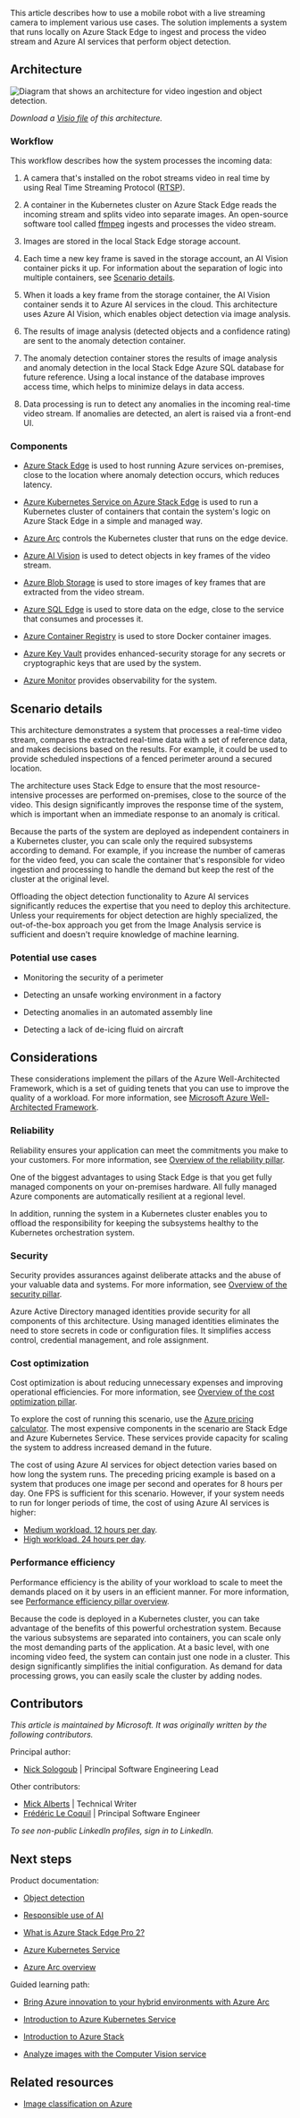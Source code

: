 This article describes how to use a mobile robot with a live streaming camera to implement various use cases. The solution implements a system that runs locally on Azure Stack Edge to ingest and process the video stream and Azure AI services that perform object detection.

## Architecture

![Diagram that shows an architecture for video ingestion and object detection.](../media/video-ingestion.svg)

*Download a [Visio file](https://arch-center.azureedge.net/video-ingestion.vsdx) of this architecture.*

### Workflow

This workflow describes how the system processes the incoming data:

1.  A camera that's installed on the robot streams video in real time by using Real Time Streaming Protocol ([RTSP](/openspecs/windows_protocols/ms-dmct/fee912b4-f90e-458c-b44d-a03821c23fc3)).

2.  A container in the Kubernetes cluster on Azure Stack Edge reads the incoming stream and splits video into separate images. An open-source software tool called [ffmpeg](https://ffmpeg.org/about.html) ingests and processes the video stream.

3.  Images are stored in the local Stack Edge storage account.

4.  Each time a new key frame is saved in the storage account, an AI Vision container picks it up. For information about the separation of logic into multiple containers, see [Scenario details](#scenario-details).

5.  When it loads a key frame from the storage container, the AI Vision container sends it to Azure AI services in the cloud. This architecture uses Azure AI Vision, which enables object detection via image analysis.

6.  The results of image analysis (detected objects and a confidence rating) are sent to the anomaly detection container.

7.  The anomaly detection container stores the results of image analysis and anomaly detection in the local Stack Edge Azure SQL database for future reference. Using a local instance of the database improves access time, which helps to minimize delays in data access.

8.  Data processing is run to detect any anomalies in the incoming real-time video stream. If anomalies are detected, an alert is raised via a front-end UI.

### Components

-   [Azure Stack Edge](https://azure.microsoft.com/products/azure-stack/edge) is used to host running Azure services on-premises, close to the location where anomaly detection occurs, which reduces latency.

-   [Azure Kubernetes Service on Azure Stack Edge](/azure/databox-online/azure-stack-edge-deploy-aks-on-azure-stack-edge) is used to run a Kubernetes cluster of containers that contain the system's logic on Azure Stack Edge in a simple and managed way.

-   [Azure Arc](https://azure.microsoft.com/products/azure-arc/) controls the Kubernetes cluster that runs on the edge device.

-   [Azure AI Vision](https://azure.microsoft.com/products/ai-services/ai-vision) is used to detect objects in key frames of the video stream.

-   [Azure Blob Storage](https://azure.microsoft.com/products/storage/blobs/) is used to store images of key frames that are extracted from the video stream.

-   [Azure SQL Edge]( https://azure.microsoft.com/products/azure-sql/edge/) is used to store data on the edge, close to the service that consumes and processes it.

-   [Azure Container Registry](https://azure.microsoft.com/products/container-registry/) is used to store Docker container images.

-   [Azure Key Vault](https://azure.microsoft.com/en-gb/products/key-vault/) provides enhanced-security storage for any secrets or cryptographic keys that are used by the system.

-   [Azure Monitor](https://azure.microsoft.com/products/monitor/) provides observability for the system.

## Scenario details

This architecture demonstrates a system that processes a real-time video stream, compares the extracted real-time data with a set of reference data, and makes decisions based on the results. For example, it could be used to provide scheduled inspections of a fenced perimeter around a secured location.

The architecture uses Stack Edge to ensure that the most resource-intensive processes are performed on-premises, close to the source of the video. This design significantly improves the response time of the system, which is important when an immediate response to an anomaly is critical.

Because the parts of the system are deployed as independent containers in a Kubernetes cluster, you can scale only the required subsystems according to demand. For example, if you increase the number of cameras for the video feed, you can scale the container that's responsible for video ingestion and processing to handle the demand but keep the rest of the cluster at the original level.

Offloading the object detection functionality to Azure AI services significantly reduces the expertise that you need to deploy this architecture. Unless your requirements for object detection are highly specialized, the out-of-the-box approach you get from the Image Analysis service is sufficient and doesn't require knowledge of machine learning.

### Potential use cases

- Monitoring the security of a perimeter
-   Detecting an unsafe working environment in a factory

-   Detecting anomalies in an automated assembly line

-   Detecting a lack of de-icing fluid on aircraft

## Considerations

These considerations implement the pillars of the Azure Well-Architected Framework, which is a set of guiding tenets that you can use to improve the quality of a workload. For more information, see [Microsoft Azure Well-Architected Framework](/azure/architecture/framework/).

### Reliability

Reliability ensures your application can meet the commitments you make to your customers. For more information, see [Overview of the reliability pillar](/azure/architecture/framework/resiliency/overview).

One of the biggest advantages to using Stack Edge is that you get fully managed components on your on-premises hardware. All fully managed Azure components are automatically resilient at a regional level.

In addition, running the system in a Kubernetes cluster enables you to offload the responsibility for keeping the subsystems healthy to the Kubernetes orchestration system.

### Security

Security provides assurances against deliberate attacks and the abuse of your valuable data and systems. For more information, see [Overview of the security pillar](/azure/architecture/framework/security/overview).

 Azure Active Directory managed identities provide security for all components of this architecture. Using managed identities eliminates the need to store secrets in code or configuration files. It simplifies access control, credential management, and role assignment.

### Cost optimization

Cost optimization is about reducing unnecessary expenses and improving operational efficiencies. For more information, see [Overview of the cost optimization pillar](/azure/architecture/framework/cost/overview).

To explore the cost of running this scenario, use the [Azure pricing calculator](https://azure.com/e/b5c7bb040b2f448389aec624b77bd85a). The most expensive components in the scenario are Stack Edge and Azure Kubernetes Service. These services provide capacity for scaling the system to address increased demand in the future.

The cost of using Azure AI services for object detection varies based on how long the system runs. The preceding pricing example is based on a system that produces one image per second and operates for 8 hours per day. One FPS is sufficient for this scenario. However, if your system needs to run for longer periods of time, the cost of using Azure AI services is higher:

-   [Medium workload. 12 hours per day](https://azure.com/e/ab250e01d61b44f794fb9237d144e59a).
-   [High workload. 24 hours per day]( https://azure.com/e/06e155e46e6546b79fa07824f2c124f7).

### Performance efficiency

Performance efficiency is the ability of your workload to scale to meet the demands placed on it by users in an efficient manner. For more information, see [Performance efficiency pillar overview](/azure/architecture/framework/scalability/overview).

Because the code is deployed in a Kubernetes cluster, you can take advantage of the benefits of this powerful orchestration system. Because the various  subsystems are separated into containers, you can scale only the most demanding parts of the application. At a basic level, with one incoming video feed, the system can contain just one node in a cluster. This design significantly simplifies the initial configuration. As demand for data processing grows, you can easily scale the cluster by adding nodes.

## Contributors

*This article is maintained by Microsoft. It was originally written by the following contributors.*

Principal author:

-   [Nick Sologoub](https://www.linkedin.com/in/ncksol/) | Principal Software Engineering Lead

Other contributors:

- [Mick Alberts](https://www.linkedin.com/in/mick-alberts-a24a1414/) | Technical Writer 
-   [Frédéric Le Coquil](https://www.linkedin.com/in/frederic-le-coquil-449a4b) | Principal Software Engineer

*To see non-public LinkedIn profiles, sign in to LinkedIn.*

## Next steps

Product documentation:

-   [Object detection](/azure/cognitive-services/computer-vision/concept-object-detection)

-   [Responsible use of AI](/legal/cognitive-services/computer-vision/imageanalysis-transparency-note)

-   [What is Azure Stack Edge Pro 2?](/azure/databox-online/azure-stack-edge-pro-2-overview)

-   [Azure Kubernetes Service](/azure/aks/intro-kubernetes)

-   [Azure Arc overview](/azure/azure-arc/overview)

Guided learning path:

-   [Bring Azure innovation to your hybrid environments with Azure Arc](/training/paths/manage-hybrid-infrastructure-with-azure-arc/)

-   [Introduction to Azure Kubernetes Service](/training/modules/intro-to-azure-kubernetes-service/)

-   [Introduction to Azure Stack](/training/modules/intro-to-azure-stack/)

-   [Analyze images with the Computer Vision service](/training/modules/analyze-images-computer-vision/)

## Related resources

-   [Image classification on Azure](../../example-scenario/ai/intelligent-apps-image-processing.yml)
